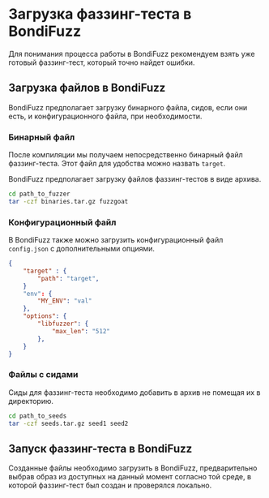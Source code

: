 
# Загрузка фаззинг-теста в BondiFuzz

Для понимания процесса работы в BondiFuzz рекомендуем взять уже готовый фаззинг-тест, который точно найдет ошибки.

## Загрузка файлов в BondiFuzz

BondiFuzz предполагает загрузку бинарного файла, сидов, если они есть, и конфигурационного файла, при необходимости.

### Бинарный файл

После компиляции мы получаем непосредственно бинарный файл фаззинг-теста. Этот файл для удобства можно назвать `target`.

BondiFuzz предполагает загрузку файлов фаззинг-тестов в виде архива.

```bash
cd path_to_fuzzer
tar -czf binaries.tar.gz fuzzgoat
```

### Конфигурационный файл

В BondiFuzz также можно загрузить конфигурационный файл `config.json` с дополнительными опциями.

```json
{
    "target" : {
        "path": "target",
    }
    "env": {
        "MY_ENV": "val"
    },
    "options": {
        "libfuzzer": {
            "max_len": "512"
        },
    }
}
```

### Файлы с сидами

Сиды для фаззинг-теста необходимо добавить в архив не помещая их в директорию. 

```bash
cd path_to_seeds
tar -czf seeds.tar.gz seed1 seed2
```

## Запуск фаззинг-теста в BondiFuzz

Созданные файлы необходимо загрузить в BondiFuzz, предварительно выбрав образ из доступных на данный момент согласно той среде, в которой фаззинг-тест был создан и проверялся локально.
